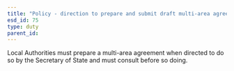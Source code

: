 ```yaml
---
title: "Policy - direction to prepare and submit draft multi-area agreement"
esd_id: 75
type: duty
parent_id:  
---
```


Local Authorities must prepare a multi-area agreement when directed to do so by the Secretary of State and must consult before so doing.


